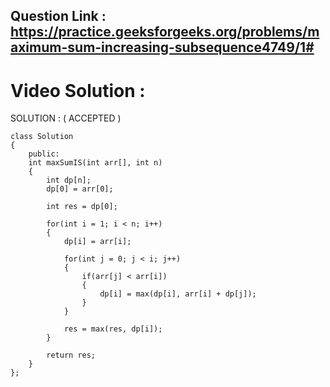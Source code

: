 ## Question Link : https://practice.geeksforgeeks.org/problems/maximum-sum-increasing-subsequence4749/1# <br>

# Video Solution : 


SOLUTION : ( ACCEPTED ) 
```
class Solution
{
	public:
	int maxSumIS(int arr[], int n)  
	{
	    int dp[n];
	    dp[0] = arr[0];
	    
	    int res = dp[0];
	    
	    for(int i = 1; i < n; i++)
	    {
	        dp[i] = arr[i];
	        
	        for(int j = 0; j < i; j++)
	        {
	            if(arr[j] < arr[i])
	            {
	                dp[i] = max(dp[i], arr[i] + dp[j]);
	            }
	        }
	        
	        res = max(res, dp[i]);
	    }
	    
	    return res;
	}  
};
```
